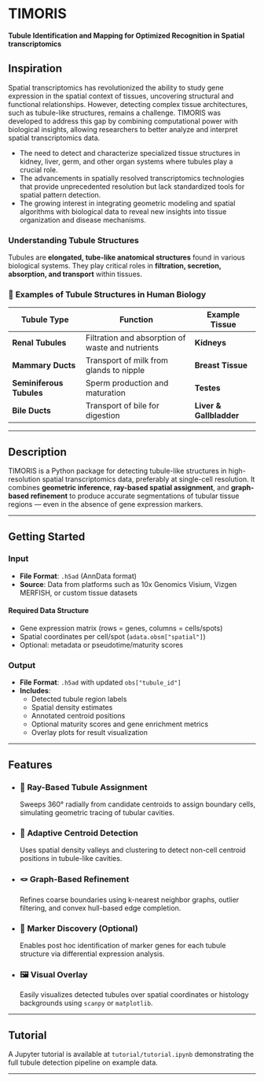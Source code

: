 # TIMORIS  
**Tubule Identification and Mapping for Optimized Recognition in Spatial transcriptomics**

## Inspiration

Spatial transcriptomics has revolutionized the ability to study gene expression in the spatial context of tissues, uncovering structural and functional relationships. However, detecting complex tissue architectures, such as tubule-like structures, remains a challenge. TIMORIS was developed to address this gap by combining computational power with biological insights, allowing researchers to better analyze and interpret spatial transcriptomics data.

- The need to detect and characterize specialized tissue structures in kidney, liver, germ, and other organ systems where tubules play a crucial role.
- The advancements in spatially resolved transcriptomics technologies that provide unprecedented resolution but lack standardized tools for spatial pattern detection.
- The growing interest in integrating geometric modeling and spatial algorithms with biological data to reveal new insights into tissue organization and disease mechanisms.

### Understanding Tubule Structures

Tubules are **elongated, tube-like anatomical structures** found in various biological systems. They play critical roles in **filtration, secretion, absorption, and transport** within tissues. 

### 🔬 **Examples of Tubule Structures in Human Biology**

| **Tubule Type**           | **Function**                                    | **Example Tissue**       |
|---------------------------|--------------------------------------------------|--------------------------|
| **Renal Tubules**         | Filtration and absorption of waste and nutrients | **Kidneys**              |
| **Mammary Ducts**         | Transport of milk from glands to nipple         | **Breast Tissue**        |
| **Seminiferous Tubules**  | Sperm production and maturation                 | **Testes**               |
| **Bile Ducts**            | Transport of bile for digestion                 | **Liver & Gallbladder**  |

---

## Description

TIMORIS is a Python package for detecting tubule-like structures in high-resolution spatial transcriptomics data, preferably at single-cell resolution. It combines **geometric inference**, **ray-based spatial assignment**, and **graph-based refinement** to produce accurate segmentations of tubular tissue regions — even in the absence of gene expression markers.

---

## Getting Started

### Input

- **File Format**: `.h5ad` (AnnData format)
- **Source**: Data from platforms such as 10x Genomics Visium, Vizgen MERFISH, or custom tissue datasets

#### Required Data Structure

- Gene expression matrix (rows = genes, columns = cells/spots)
- Spatial coordinates per cell/spot (`adata.obsm["spatial"]`)
- Optional: metadata or pseudotime/maturity scores

### Output

- **File Format**: `.h5ad` with updated `obs["tubule_id"]`
- **Includes**:
  - Detected tubule region labels
  - Spatial density estimates
  - Annotated centroid positions
  - Optional maturity scores and gene enrichment metrics
  - Overlay plots for result visualization

---

## Features

- ### 🧭 Ray-Based Tubule Assignment  
  Sweeps 360° radially from candidate centroids to assign boundary cells, simulating geometric tracing of tubular cavities.

- ### 🧠 Adaptive Centroid Detection  
  Uses spatial density valleys and clustering to detect non-cell centroid positions in tubule-like cavities.

- ### 🪢 Graph-Based Refinement  
  Refines coarse boundaries using k-nearest neighbor graphs, outlier filtering, and convex hull-based edge completion.

- ### 🧬 Marker Discovery (Optional)  
  Enables post hoc identification of marker genes for each tubule structure via differential expression analysis.

- ### 🖼 Visual Overlay  
  Easily visualizes detected tubules over spatial coordinates or histology backgrounds using `scanpy` or `matplotlib`.

---

## Tutorial

A Jupyter tutorial is available at `tutorial/tutorial.ipynb` demonstrating the full tubule detection pipeline on example data.

---